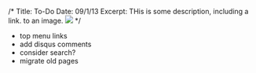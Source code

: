 /*
Title: To-Do
Date: 09/1/13
Excerpt: THis is some description, including a link. to an image. <img src="http://www.patrickemclean.com/wp-content/uploads/2012/05/HTSIEcoverimage.jpg">
*/


* top menu links
* add disqus comments
* consider search? 
* migrate old pages